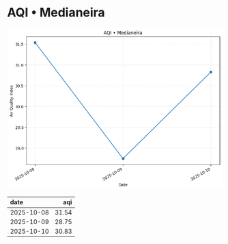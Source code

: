 # AQI • Medianeira

![chart](/reports/img/2025-10-08_aqi.png)

| date       |   aqi |
|:-----------|------:|
| 2025-10-08 | 31.54 |
| 2025-10-09 | 28.75 |
| 2025-10-10 | 30.83 |
